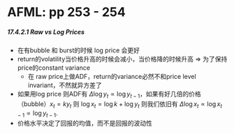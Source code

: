 # AFML: pp 253 - 254

##### 17.4.2.1 Raw vs Log Prices

- 在有bubble 和 burst的时候 log price 会更好
- return的volatility当价格升高的时候会减小，当价格降的时候升高 => 为了保持price的constant variance
    - 在 raw price上做ADF，return的variance必然不和price level invariant，不然就异方差了
- 如果用log price 则ADF有 $\Delta \log y_t\propto \log y_{t-1}$，如果有好几倍的价格（bubble）$x_t=ky_t$ 则 $\log x_t = \log k + \log y_t$ 则我们依旧有 $\Delta \log x_t \propto \log x_{t-1} \propto \log y_{t-1}$.
- 价格水平决定了回报的均值，而不是回报的波动性

